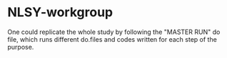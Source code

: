 # NLSY-workgroup

One could replicate the whole study by following the "MASTER RUN" do file, which runs different do.files and codes written for each step of the purpose. 
